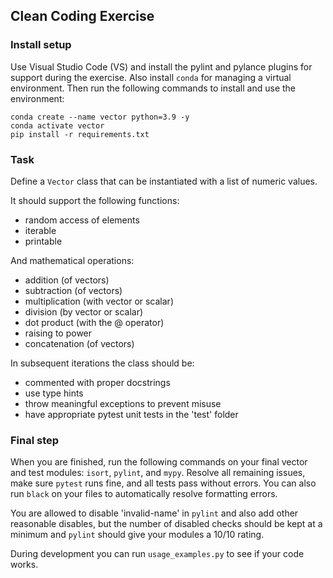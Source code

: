 ## Clean Coding Exercise

### Install setup
Use Visual Studio Code (VS) and install the pylint and pylance plugins for support during the exercise. Also install `conda` for managing a virtual environment. Then run the following commands to install and use the environment:

```
conda create --name vector python=3.9 -y
conda activate vector
pip install -r requirements.txt
```

### Task
Define a `Vector` class that can be instantiated with a list of numeric values.

It should support the following functions:
- random access of elements
- iterable
- printable

And mathematical operations:
- addition (of vectors)
- subtraction (of vectors)
- multiplication (with vector or scalar)
- division (by vector or scalar)
- dot product (with the @ operator)
- raising to power
- concatenation (of vectors)

In subsequent iterations the class should be:
- commented with proper docstrings
- use type hints
- throw meaningful exceptions to prevent misuse
- have appropriate pytest unit tests in the 'test' folder

### Final step
When you are finished, run the following commands on your final vector and test modules:
`isort`, `pylint`, and `mypy`. Resolve all remaining issues, make sure `pytest` runs fine,
and all tests pass without errors. You can also run `black` on your files to automatically
resolve formatting errors.

You are allowed to disable 'invalid-name' in `pylint` and also add other reasonable disables,
but the number of disabled checks should be kept at a minimum and `pylint` should give your
modules a 10/10 rating.

During development you can run `usage_examples.py` to see if your code works.
